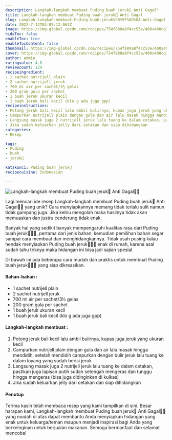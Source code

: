 ```yaml
---
description: Langkah-langkah membuat Puding buah jeruk🍊 Anti Gagal"
title: Langkah-langkah membuat Puding buah jeruk🍊 Anti Gagal
slug: Langkah-langkah-membuat-Puding-buah-jeruk%F0%9F%8D%8A-Anti-Gagal
date: 2022-7-12T03:09:12.063Z
image: https://img-global.cpcdn.com/recipes/754f880a8f4cc53e/400x400cq70/photo.jpg
hideToc: false
enableToc: true
enableTocContent: false
thumbnail: https://img-global.cpcdn.com/recipes/754f880a8f4cc53e/400x400cq70/photo.jpg
cover: https://img-global.cpcdn.com/recipes/754f880a8f4cc53e/400x400cq70/photo.jpg
author: admin
ratingvalue: 4.8
reviewcount: 124
recipeingredient:
- 1 sachet nutrijell plain
- 2 sachet nutrijell jeruk
- 700 ml air per sachet/3½ gelas
- 200 gram gula per sachet
- 1 buah jeruk ukuran kecil
- 1 buah jeruk bali kecil (klo g ada juga gpp)
recipeinstructions:
- Potong jeruk bali kecil lalu ambil bulirnya, kupas juga jeruk yang ukuran kecil
- Campurkan nutrijell plain dengan gula dan air lalu masak hingga mendidih, setelah mendidih campurkan dengan bulir jeruk lalu tuang ke dalam loyang yang sudah berisi jeruk
- Langsung masak juga 2 nutrijell jeruk lalu tuang ke dalam cetakan, pastikan juga lapisan putih sudah setengah mengeras dan tunggu hingga mengeras (bisa juga didinginkan di kulkas)
- Jika sudah keluarkan jelly dari cetakan dan siap dihidangkan
categories:
- Resep

tags:
- Puding
- buah
- jeruk🍊

katakunci: Puding buah jeruk🍊
recipecuisine: Indonesian

---
```


![Langkah-langkah membuat Puding buah jeruk🍊 Anti Gagal👩‍🍳](https://img-global.cpcdn.com/recipes/754f880a8f4cc53e/400x400cq70/photo.jpg)

Lagi mencari ide resep Langkah-langkah membuat Puding buah jeruk🍊 Anti Gagal👩‍🍳 yang unik? Cara menyiapkannya memang tidak terlalu sulit namun tidak gampang juga. Jika keliru mengolah maka hasilnya tidak akan memuaskan dan justru cenderung tidak enak.

Banyak hal yang sedikit banyak mempengaruhi kualitas rasa dari Puding buah jeruk🍊👩‍🍳, pertama dari jenis bahan, kemudian pemilihan bahan segar sampai cara membuat dan menghidangkannya. Tidak usah pusing kalau hendak menyiapkan Puding buah jeruk🍊👩‍🍳 enak di rumah, karena asal sudah tahu triknya maka hidangan ini bisa jadi sajian spesial.

Di bawah ini ada beberapa cara mudah dan praktis untuk membuat Puding buah jeruk🍊👩‍🍳 yang siap dikreasikan.

<!--inarticleads1-->

#### Bahan-bahan :

- 1 sachet nutrijell plain
- 2 sachet nutrijell jeruk
- 700 ml air per sachet/3½ gelas
- 200 gram gula per sachet
- 1 buah jeruk ukuran kecil
- 1 buah jeruk bali kecil (klo g ada juga gpp)

<!--inarticleads2-->

#### Langkah-langkah membuat :

1. Potong jeruk bali kecil lalu ambil bulirnya, kupas juga jeruk yang ukuran kecil
1. Campurkan nutrijell plain dengan gula dan air lalu masak hingga mendidih, setelah mendidih campurkan dengan bulir jeruk lalu tuang ke dalam loyang yang sudah berisi jeruk
1. Langsung masak juga 2 nutrijell jeruk lalu tuang ke dalam cetakan, pastikan juga lapisan putih sudah setengah mengeras dan tunggu hingga mengeras (bisa juga didinginkan di kulkas)
1. Jika sudah keluarkan jelly dari cetakan dan siap dihidangkan

#### Penutup

Terima kasih telah membaca resep yang kami tampilkan di sini. Besar harapan kami, Langkah-langkah membuat Puding buah jeruk🍊 Anti Gagal👩‍🍳 yang mudah di atas dapat membantu Anda menyiapkan hidangan yang enak untuk keluarga/teman maupun menjadi inspirasi bagi Anda yang berkeinginan untuk berjualan makanan. Semoga bermanfaat dan selamat mencoba!